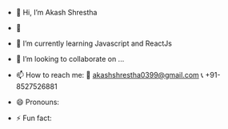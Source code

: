 - 👋 Hi, I’m Akash Shrestha
- 👀 
- 🌱 I’m currently learning Javascript and ReactJs
- 💞️ I’m looking to collaborate on ...
- 📫 How to reach me: 📧 akashshrestha0399@gmail.com
📞 +91-8527526881

- 😄 Pronouns: 
- ⚡ Fun fact:

<!---
AkashShrestha03/AkashShrestha03 is a ✨ special ✨ repository because its `README.md` (this file) appears on your GitHub profile.
You can click the Preview link to take a look at your changes.
--->
